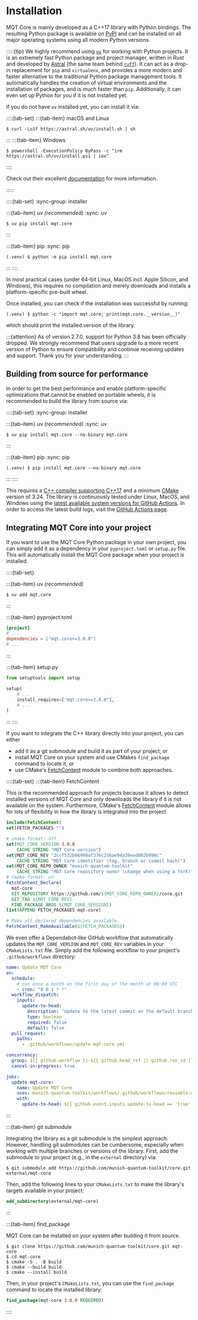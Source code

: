 # Installation

MQT Core is mainly developed as a C++17 library with Python bindings.
The resulting Python package is available on [PyPI](https://pypi.org/project/mqt.core/) and can be installed on all major operating systems using all modern Python versions.

:::::{tip}
We highly recommend using [`uv`](https://docs.astral.sh/uv/) for working with Python projects.
It is an extremely fast Python package and project manager, written in Rust and developed by [Astral](https://astral.sh/) (the same team behind [`ruff`](https://docs.astral.sh/ruff/)).
It can act as a drop-in replacement for `pip` and `virtualenv`, and provides a more modern and faster alternative to the traditional Python package management tools.
It automatically handles the creation of virtual environments and the installation of packages, and is much faster than `pip`.
Additionally, it can even set up Python for you if it is not installed yet.

If you do not have `uv` installed yet, you can install it via:

::::{tab-set}
:::{tab-item} macOS and Linux

```console
$ curl -LsSf https://astral.sh/uv/install.sh | sh
```

:::
:::{tab-item} Windows

```console
$ powershell -ExecutionPolicy ByPass -c "irm https://astral.sh/uv/install.ps1 | iex"
```

::::

Check out their excellent [documentation](https://docs.astral.sh/uv/) for more information.

:::::

::::{tab-set}
:sync-group: installer

:::{tab-item} uv _(recommended)_
:sync: uv

```console
$ uv pip install mqt.core
```

:::

:::{tab-item} pip
:sync: pip

```console
(.venv) $ python -m pip install mqt.core
```

:::
::::

In most practical cases (under 64-bit Linux, MacOS incl. Apple Silicon, and Windows), this requires no compilation and merely downloads and installs a platform-specific pre-built wheel.

Once installed, you can check if the installation was successful by running:

```console
(.venv) $ python -c "import mqt.core; print(mqt.core.__version__)"
```

which should print the installed version of the library.

:::{attention}
As of version 2.7.0, support for Python 3.8 has been officially dropped.
We strongly recommend that users upgrade to a more recent version of Python to ensure compatibility and continue receiving updates and support.
Thank you for your understanding.
:::

## Building from source for performance

In order to get the best performance and enable platform-specific optimizations that cannot be enabled on portable wheels, it is recommended to build the library from source via:

::::{tab-set}
:sync-group: installer

:::{tab-item} uv _(recommended)_
:sync: uv

```console
$ uv pip install mqt.core --no-binary mqt.core
```

:::

:::{tab-item} pip
:sync: pip

```console
(.venv) $ pip install mqt.core --no-binary mqt.core
```

:::
::::

This requires a [C++ compiler supporting C++17](https://en.wikipedia.org/wiki/List_of_compilers#C++_compilers) and a minimum [CMake](https://cmake.org/) version of 3.24.
The library is continuously tested under Linux, MacOS, and Windows using the [latest available system versions for GitHub Actions](https://github.com/actions/virtual-environments).
In order to access the latest build logs, visit the [GitHub Actions page](https://github.com/munich-quantum-toolkit/core/actions/workflows/ci.yml).

## Integrating MQT Core into your project

If you want to use the MQT Core Python package in your own project, you can simply add it as a dependency in your `pyproject.toml` or `setup.py` file.
This will automatically install the MQT Core package when your project is installed.

::::{tab-set}

:::{tab-item} uv _(recommended)_

```console
$ uv add mqt.core
```

:::

:::{tab-item} pyproject.toml

```toml
[project]
# ...
dependencies = ["mqt.core>=3.0.0"]
# ...
```

:::

:::{tab-item} setup.py

```python
from setuptools import setup

setup(
    # ...
    install_requires=["mqt.core>=3.0.0"],
    # ...
)
```

:::
::::

If you want to integrate the C++ library directly into your project, you can either

- add it as a git submodule and build it as part of your project, or
- install MQT Core on your system and use CMakes `find_package` command to locate it, or
- use CMake's [FetchContent](https://cmake.org/cmake/help/latest/module/FetchContent.html) module to combine both approaches.

::::{tab-set}
:::{tab-item} FetchContent

This is the recommended approach for projects because it allows to detect installed versions of MQT Core and only downloads the library if it is not available on the system.
Furthermore, CMake's [FetchContent](https://cmake.org/cmake/help/latest/module/FetchContent.html) module allows for lots of flexibility in how the library is integrated into the project.

```cmake
include(FetchContent)
set(FETCH_PACKAGES "")

# cmake-format: off
set(MQT_CORE_VERSION 3.0.0
    CACHE STRING "MQT Core version")
set(MQT_CORE_REV "2ccf532b66998af376c256ae94a39eed802b990c"
    CACHE STRING "MQT Core identifier (tag, branch or commit hash)")
set(MQT_CORE_REPO_OWNER "munich-quantum-toolkit"
    CACHE STRING "MQT Core repository owner (change when using a fork)")
# cmake-format: on
FetchContent_Declare(
  mqt-core
  GIT_REPOSITORY https://github.com/${MQT_CORE_REPO_OWNER}/core.git
  GIT_TAG ${MQT_CORE_REV}
  FIND_PACKAGE_ARGS ${MQT_CORE_VERSION})
list(APPEND FETCH_PACKAGES mqt-core)

# Make all declared dependencies available.
FetchContent_MakeAvailable(${FETCH_PACKAGES})
```

We even offer a Dependabot-like GitHub workflow that automatically updates the `MQT_CORE_VERSION` and `MQT_CORE_REV` variables in your `CMakeLists.txt` file.
Simply add the following workflow to your project's `.github/workflows` directory:

```yaml
name: Update MQT Core
on:
  schedule:
    # run once a month on the first day of the month at 00:00 UTC
    - cron: "0 0 1 * *"
  workflow_dispatch:
    inputs:
      update-to-head:
        description: "Update to the latest commit on the default branch"
        type: boolean
        required: false
        default: false
  pull_request:
    paths:
      - .github/workflows/update-mqt-core.yml

concurrency:
  group: ${{ github.workflow }}-${{ github.head_ref || github.run_id }}
  cancel-in-progress: true

jobs:
  update-mqt-core:
    name: Update MQT Core
    uses: munich-quantum-toolkit/workflows/.github/workflows/reusable-mqt-core-update.yml@v1.8
    with:
      update-to-head: ${{ github.event.inputs.update-to-head == 'true' }}
```

:::

:::{tab-item} git submodule

Integrating the library as a git submodule is the simplest approach.
However, handling git submodules can be cumbersome, especially when working with multiple branches or versions of the library.
First, add the submodule to your project (e.g., in the `external` directory) via:

```console
$ git submodule add https://github.com/munich-quantum-toolkit/core.git external/mqt-core
```

Then, add the following lines to your `CMakeLists.txt` to make the library's targets available in your project:

```cmake
add_subdirectory(external/mqt-core)
```

:::

:::{tab-item} find_package

MQT Core can be installed on your system after building it from source.

```console
$ git clone https://github.com/munich-quantum-toolkit/core.git mqt-core
$ cd mqt-core
$ cmake -S . -B build
$ cmake --build build
$ cmake --install build
```

Then, in your project's `CMakeLists.txt`, you can use the `find_package` command to locate the installed library:

```cmake
find_package(mqt-core 3.0.0 REQUIRED)
```

::::
